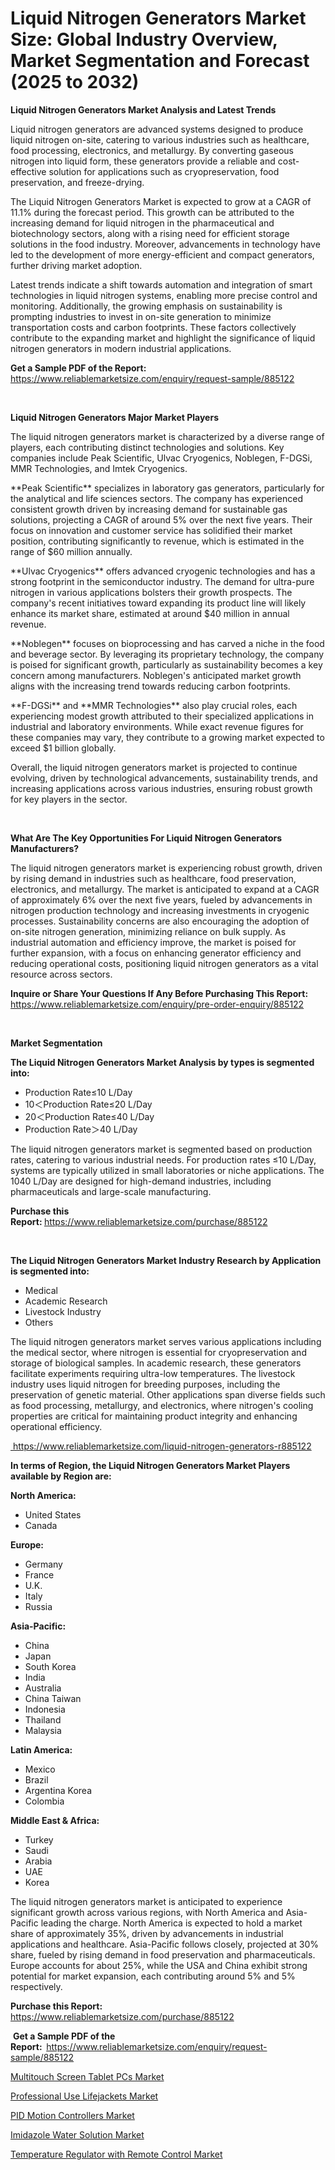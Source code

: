 <p><h1>Liquid Nitrogen Generators Market Size: Global Industry Overview, Market Segmentation and Forecast (2025 to 2032)</h1></p><p><strong>Liquid Nitrogen Generators Market Analysis and Latest Trends</strong></p>
<p><p>Liquid nitrogen generators are advanced systems designed to produce liquid nitrogen on-site, catering to various industries such as healthcare, food processing, electronics, and metallurgy. By converting gaseous nitrogen into liquid form, these generators provide a reliable and cost-effective solution for applications such as cryopreservation, food preservation, and freeze-drying.</p><p>The Liquid Nitrogen Generators Market is expected to grow at a CAGR of 11.1% during the forecast period. This growth can be attributed to the increasing demand for liquid nitrogen in the pharmaceutical and biotechnology sectors, along with a rising need for efficient storage solutions in the food industry. Moreover, advancements in technology have led to the development of more energy-efficient and compact generators, further driving market adoption.</p><p>Latest trends indicate a shift towards automation and integration of smart technologies in liquid nitrogen systems, enabling more precise control and monitoring. Additionally, the growing emphasis on sustainability is prompting industries to invest in on-site generation to minimize transportation costs and carbon footprints. These factors collectively contribute to the expanding market and highlight the significance of liquid nitrogen generators in modern industrial applications.</p></p>
<p><strong>Get a Sample PDF of the Report:&nbsp;</strong> <a href="https://www.reliablemarketsize.com/enquiry/request-sample/885122?utm_campaign=1133&utm_medium=2&utm_source=Github&utm_content=ia&utm_term=28022025&utm_id=liquid-nitrogen-generators">https://www.reliablemarketsize.com/enquiry/request-sample/885122</a></p>
<p>&nbsp;</p>
<p><strong>Liquid Nitrogen Generators Major Market Players</strong></p>
<p><p>The liquid nitrogen generators market is characterized by a diverse range of players, each contributing distinct technologies and solutions. Key companies include Peak Scientific, Ulvac Cryogenics, Noblegen, F-DGSi, MMR Technologies, and Imtek Cryogenics.</p><p>**Peak Scientific** specializes in laboratory gas generators, particularly for the analytical and life sciences sectors. The company has experienced consistent growth driven by increasing demand for sustainable gas solutions, projecting a CAGR of around 5% over the next five years. Their focus on innovation and customer service has solidified their market position, contributing significantly to revenue, which is estimated in the range of $60 million annually.</p><p>**Ulvac Cryogenics** offers advanced cryogenic technologies and has a strong footprint in the semiconductor industry. The demand for ultra-pure nitrogen in various applications bolsters their growth prospects. The company's recent initiatives toward expanding its product line will likely enhance its market share, estimated at around $40 million in annual revenue.</p><p>**Noblegen** focuses on bioprocessing and has carved a niche in the food and beverage sector. By leveraging its proprietary technology, the company is poised for significant growth, particularly as sustainability becomes a key concern among manufacturers. Noblegen's anticipated market growth aligns with the increasing trend towards reducing carbon footprints.</p><p>**F-DGSi** and **MMR Technologies** also play crucial roles, each experiencing modest growth attributed to their specialized applications in industrial and laboratory environments. While exact revenue figures for these companies may vary, they contribute to a growing market expected to exceed $1 billion globally.</p><p>Overall, the liquid nitrogen generators market is projected to continue evolving, driven by technological advancements, sustainability trends, and increasing applications across various industries, ensuring robust growth for key players in the sector.</p></p>
<p>&nbsp;</p>
<p><strong>What Are The Key Opportunities For Liquid Nitrogen Generators Manufacturers?</strong></p>
<p><p>The liquid nitrogen generators market is experiencing robust growth, driven by rising demand in industries such as healthcare, food preservation, electronics, and metallurgy. The market is anticipated to expand at a CAGR of approximately 6% over the next five years, fueled by advancements in nitrogen production technology and increasing investments in cryogenic processes. Sustainability concerns are also encouraging the adoption of on-site nitrogen generation, minimizing reliance on bulk supply. As industrial automation and efficiency improve, the market is poised for further expansion, with a focus on enhancing generator efficiency and reducing operational costs, positioning liquid nitrogen generators as a vital resource across sectors.</p></p>
<p><strong>Inquire or Share Your Questions If Any Before Purchasing This Report:</strong> <a href="https://www.reliablemarketsize.com/enquiry/pre-order-enquiry/885122?utm_campaign=1133&utm_medium=2&utm_source=Github&utm_content=ia&utm_term=28022025&utm_id=liquid-nitrogen-generators">https://www.reliablemarketsize.com/enquiry/pre-order-enquiry/885122</a></p>
<p>&nbsp;</p>
<p><strong>Market Segmentation</strong></p>
<p><strong>The Liquid Nitrogen Generators Market Analysis by types is segmented into:</strong></p>
<p><ul><li>Production Rate≤10 L/Day</li><li>10＜Production Rate≤20 L/Day</li><li>20＜Production Rate≤40 L/Day</li><li>Production Rate＞40 L/Day</li></ul></p>
<p><p>The liquid nitrogen generators market is segmented based on production rates, catering to various industrial needs. For production rates ≤10 L/Day, systems are typically utilized in small laboratories or niche applications. The 10<L/Day to 20 L/Day range serves medium-sized enterprises requiring moderate liquid nitrogen supply. Units producing 20<L/Day to 40 L/Day are tailored for larger operations, such as research facilities and hospitals. Lastly, production rates >40 L/Day are designed for high-demand industries, including pharmaceuticals and large-scale manufacturing.</p></p>
<p><strong>Purchase this Report:&nbsp;</strong><a href="https://www.reliablemarketsize.com/purchase/885122?utm_campaign=1133&utm_medium=2&utm_source=Github&utm_content=ia&utm_term=28022025&utm_id=liquid-nitrogen-generators">https://www.reliablemarketsize.com/purchase/885122</a></p>
<p>&nbsp;</p>
<p><strong>The Liquid Nitrogen Generators Market Industry Research by Application is segmented into:</strong></p>
<p><ul><li>Medical</li><li>Academic Research</li><li>Livestock Industry</li><li>Others</li></ul></p>
<p><p>The liquid nitrogen generators market serves various applications including the medical sector, where nitrogen is essential for cryopreservation and storage of biological samples. In academic research, these generators facilitate experiments requiring ultra-low temperatures. The livestock industry uses liquid nitrogen for breeding purposes, including the preservation of genetic material. Other applications span diverse fields such as food processing, metallurgy, and electronics, where nitrogen's cooling properties are critical for maintaining product integrity and enhancing operational efficiency.</p></p>
<p><a href="https://www.reliablemarketsize.com/liquid-nitrogen-generators-r885122?utm_campaign=1133&utm_medium=2&utm_source=Github&utm_content=ia&utm_term=28022025&utm_id=liquid-nitrogen-generators">&nbsp;https://www.reliablemarketsize.com/liquid-nitrogen-generators-r885122</a></p>
<p><strong>In terms of Region, the Liquid Nitrogen Generators Market Players available by Region are:</strong></p>
<p>
    <p> <strong> North America: </strong>
        <ul>
            <li>United States</li>
            <li>Canada</li>
        </ul>
        </p> 
    <p> <strong> Europe: </strong>
        <ul>
            <li>Germany</li>
            <li>France</li>
            <li>U.K.</li>
            <li>Italy</li>
            <li>Russia</li>
        </ul>
        </p> 
    <p> <strong> Asia-Pacific: </strong>
        <ul>
            <li>China</li>
            <li>Japan</li>
            <li>South Korea</li>
            <li>India</li>
            <li>Australia</li>
            <li>China Taiwan</li>
            <li>Indonesia</li>
            <li>Thailand</li>
            <li>Malaysia</li>
        </ul>
        </p> 
    <p> <strong> Latin America: </strong>
        <ul>
            <li>Mexico</li>
            <li>Brazil</li>
            <li>Argentina Korea</li>
            <li>Colombia</li>
        </ul>
        </p> 
    <p> <strong> Middle East & Africa: </strong>
        <ul>
            <li>Turkey</li>
            <li>Saudi</li>
            <li>Arabia</li>
            <li>UAE</li>
            <li>Korea</li>
        </ul>
    </p>
    </p>
<p><p>The liquid nitrogen generators market is anticipated to experience significant growth across various regions, with North America and Asia-Pacific leading the charge. North America is expected to hold a market share of approximately 35%, driven by advancements in industrial applications and healthcare. Asia-Pacific follows closely, projected at 30% share, fueled by rising demand in food preservation and pharmaceuticals. Europe accounts for about 25%, while the USA and China exhibit strong potential for market expansion, each contributing around 5% and 5% respectively.</p></p>
<p><strong>Purchase this Report: </strong><a href="https://www.reliablemarketsize.com/purchase/885122?utm_campaign=1133&utm_medium=2&utm_source=Github&utm_content=ia&utm_term=28022025&utm_id=liquid-nitrogen-generators">https://www.reliablemarketsize.com/purchase/885122</a></p>
<p>&nbsp;<strong>Get a Sample PDF of the Report:&nbsp;&nbsp;</strong><a href="https://www.reliablemarketsize.com/enquiry/request-sample/885122?utm_campaign=1133&utm_medium=2&utm_source=Github&utm_content=ia&utm_term=28022025&utm_id=liquid-nitrogen-generators">https://www.reliablemarketsize.com/enquiry/request-sample/885122</a></p>
<p><strong></strong></p>
<p><p><a href="https://github.com/danikabiele541/Market-Research-Report-List-1/blob/main/multitouch-screen-tablet-pcs-market.md?utm_campaign=1133&utm_medium=2&utm_source=Github&utm_content=ia&utm_term=28022025&utm_id=liquid-nitrogen-generators">Multitouch Screen Tablet PCs Market</a></p><p><a href="https://github.com/vilolakoreni/Market-Research-Report-List-1/blob/main/professional-use-lifejackets-market.md?utm_campaign=1133&utm_medium=2&utm_source=Github&utm_content=ia&utm_term=28022025&utm_id=liquid-nitrogen-generators">Professional Use Lifejackets Market</a></p><p><a href="https://github.com/organophelia8282/Market-Research-Report-List-1/blob/main/pid-motion-controllers-market.md?utm_campaign=1133&utm_medium=2&utm_source=Github&utm_content=ia&utm_term=28022025&utm_id=liquid-nitrogen-generators">PID Motion Controllers Market</a></p><p><a href="https://github.com/miottaredlin79/Market-Research-Report-List-1/blob/main/imidazole-water-solution-market.md?utm_campaign=1133&utm_medium=2&utm_source=Github&utm_content=ia&utm_term=28022025&utm_id=liquid-nitrogen-generators">Imidazole Water Solution Market</a></p><p><a href="https://github.com/paljuhubeyde/Market-Research-Report-List-1/blob/main/temperature-regulator-with-remote-control-market.md?utm_campaign=1133&utm_medium=2&utm_source=Github&utm_content=ia&utm_term=28022025&utm_id=liquid-nitrogen-generators">Temperature Regulator with Remote Control Market</a></p></p>